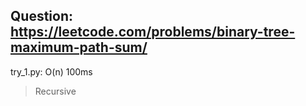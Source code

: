 Question: https://leetcode.com/problems/binary-tree-maximum-path-sum/
---

try_1.py: O(n) 100ms

> Recursive
